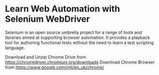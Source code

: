 # Learn Web Automation with Selenium WebDriver

Selenium is an open source umbrella project for a range of tools and libraries aimed at supporting browser automation. It provides a playback tool for authoring functional tests without the need to learn a test scripting language.

Download and Unzip Chrome Drive from https://chromedriver.chromium.org/downloads
Download Chrome Browser from https://www.google.com/intl/en_uk/chrome/
